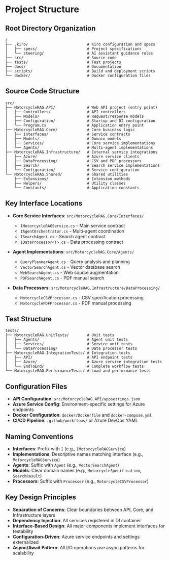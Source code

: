 # Project Structure

## Root Directory Organization

```
/
├── .kiro/                          # Kiro configuration and specs
│   ├── specs/                      # Project specifications
│   └── steering/                   # AI assistant guidance rules
├── src/                            # Source code
├── tests/                          # Test projects
├── docs/                           # Documentation
├── scripts/                        # Build and deployment scripts
└── docker/                         # Docker configuration files
```

## Source Code Structure

```
src/
├── MotorcycleRAG.API/              # Web API project (entry point)
│   ├── Controllers/                # API controllers
│   ├── Models/                     # Request/response models
│   ├── Configuration/              # Startup and DI configuration
│   └── Program.cs                  # Application entry point
├── MotorcycleRAG.Core/             # Core business logic
│   ├── Interfaces/                 # Service contracts
│   ├── Models/                     # Domain models
│   ├── Services/                   # Core service implementations
│   └── Agents/                     # Multi-agent implementations
├── MotorcycleRAG.Infrastructure/   # External service integrations
│   ├── Azure/                      # Azure service clients
│   ├── DataProcessing/             # CSV and PDF processors
│   ├── Search/                     # Search service implementations
│   └── Configuration/              # Service configuration
└── MotorcycleRAG.Shared/           # Shared utilities
    ├── Extensions/                 # Extension methods
    ├── Helpers/                    # Utility classes
    └── Constants/                  # Application constants
```

## Key Interface Locations

- **Core Service Interfaces**: `src/MotorcycleRAG.Core/Interfaces/`
  - `IMotorcycleRAGService.cs` - Main service contract
  - `IAgentOrchestrator.cs` - Multi-agent coordination
  - `ISearchAgent.cs` - Search agent contract
  - `IDataProcessor<T>.cs` - Data processing contract

- **Agent Implementations**: `src/MotorcycleRAG.Core/Agents/`
  - `QueryPlannerAgent.cs` - Query analysis and planning
  - `VectorSearchAgent.cs` - Vector database search
  - `WebSearchAgent.cs` - Web source augmentation
  - `PDFSearchAgent.cs` - PDF manual search

- **Data Processors**: `src/MotorcycleRAG.Infrastructure/DataProcessing/`
  - `MotorcycleCSVProcessor.cs` - CSV specification processing
  - `MotorcyclePDFProcessor.cs` - PDF manual processing

## Test Structure

```
tests/
├── MotorcycleRAG.UnitTests/        # Unit tests
│   ├── Agents/                     # Agent unit tests
│   ├── Services/                   # Service unit tests
│   └── DataProcessing/             # Data processor tests
├── MotorcycleRAG.IntegrationTests/ # Integration tests
│   ├── API/                        # API endpoint tests
│   ├── Azure/                      # Azure service integration tests
│   └── EndToEnd/                   # Complete workflow tests
└── MotorcycleRAG.PerformanceTests/ # Load and performance tests
```

## Configuration Files

- **API Configuration**: `src/MotorcycleRAG.API/appsettings.json`
- **Azure Service Config**: Environment-specific settings for Azure endpoints
- **Docker Configuration**: `docker/Dockerfile` and `docker-compose.yml`
- **CI/CD Pipeline**: `.github/workflows/` or Azure DevOps YAML

## Naming Conventions

- **Interfaces**: Prefix with `I` (e.g., `IMotorcycleRAGService`)
- **Implementations**: Descriptive names matching interface (e.g., `MotorcycleRAGService`)
- **Agents**: Suffix with `Agent` (e.g., `VectorSearchAgent`)
- **Models**: Clear domain names (e.g., `MotorcycleSpecification`, `SearchResult`)
- **Processors**: Suffix with `Processor` (e.g., `MotorcycleCSVProcessor`)

## Key Design Principles

- **Separation of Concerns**: Clear boundaries between API, Core, and Infrastructure layers
- **Dependency Injection**: All services registered in DI container
- **Interface-Based Design**: All major components implement interfaces for testability
- **Configuration-Driven**: Azure service endpoints and settings externalized
- **Async/Await Pattern**: All I/O operations use async patterns for scalability